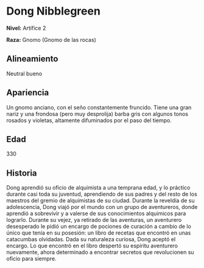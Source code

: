 # Dong Nibblegreen

**Nivel:** Artífice 2

**Raza:** Gnomo (Gnomo de las rocas)

## Alineamiento
Neutral bueno

## Apariencia
Un gnomo anciano, con el seño constantemente fruncido. Tiene una gran nariz y una frondosa (pero muy desprolija) barba gris con algunos tonos rosados y violetas, altamente difuminados por el paso del tiempo.

## Edad
330

## Historia
Dong aprendió su oficio de alquimista a una temprana edad, y lo práctico durante casi toda su juventud, aprendiendo de sus padres y del resto de los maestros del gremio de alquimistas de su ciudad.
Durante la reveldía de su adolescencia, Dong viajó por el mundo con un grupo de aventureros, donde aprendió a sobrevivir y a valerse de sus conocimientos alquimicos para lograrlo.
Durante su vejez, ya retirado de las aventuras, un aventurero desesperado le pidió un encargo de pociones de curación a cambio de lo único que tenía en su posesión: un libro de recetas que encontró en unas catacumbas olvidadas. Dada su naturaleza curiosa, Dong aceptó el encargo.
Lo que encontró en el libro despertó su espíritu aventurero nuevamente, ahora determinado a encontrar secretos que revolucionen su oficio para siempre.

